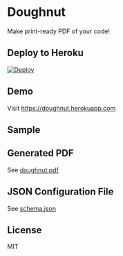 # Doughnut

Make print-ready PDF of your code!


## Deploy to Heroku

[![Deploy](https://www.herokucdn.com/deploy/button.svg)](https://heroku.com/deploy)


## Demo

Visit https://doughnut.herokuapp.com


## Sample

## Generated PDF

See [doughnut.pdf](static/doughnut.pdf)


## JSON Configuration File

See [schema.json](static/schema.json)


## License

MIT
